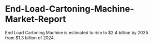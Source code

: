 # End-Load-Cartoning-Machine-Market-Report
End Load Cartoning Machine is estimated to rise to $2.4 billion by 2035 from $1.3 billion of 2024. 
